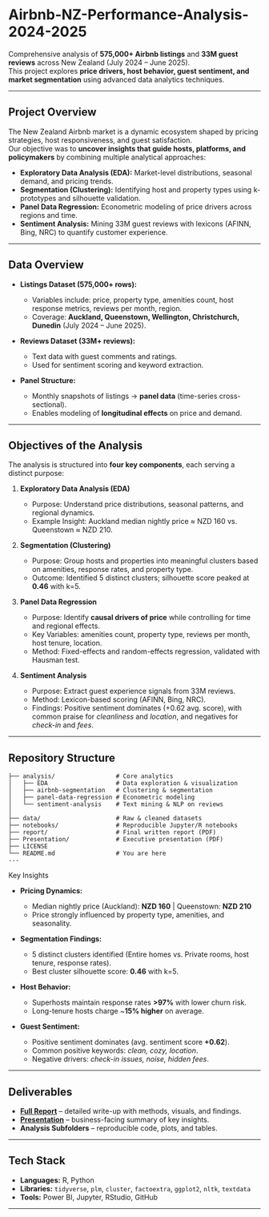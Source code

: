 # Airbnb-NZ-Performance-Analysis-2024-2025

Comprehensive analysis of **575,000+ Airbnb listings** and **33M guest reviews** across New Zealand (July 2024 – June 2025).  
This project explores **price drivers, host behavior, guest sentiment, and market segmentation** using advanced data analytics techniques.

---

## Project Overview
The New Zealand Airbnb market is a dynamic ecosystem shaped by pricing strategies, host responsiveness, and guest satisfaction.  
Our objective was to **uncover insights that guide hosts, platforms, and policymakers** by combining multiple analytical approaches:
- **Exploratory Data Analysis (EDA):** Market-level distributions, seasonal demand, and pricing trends.  
- **Segmentation (Clustering):** Identifying host and property types using k-prototypes and silhouette validation.  
- **Panel Data Regression:** Econometric modeling of price drivers across regions and time.  
- **Sentiment Analysis:** Mining 33M guest reviews with lexicons (AFINN, Bing, NRC) to quantify customer experience.

---

## Data Overview
- **Listings Dataset (575,000+ rows):**  
  - Variables include: price, property type, amenities count, host response metrics, reviews per month, region.  
  - Coverage: **Auckland, Queenstown, Wellington, Christchurch, Dunedin** (July 2024 – June 2025).  

- **Reviews Dataset (33M+ reviews):**  
  - Text data with guest comments and ratings.  
  - Used for sentiment scoring and keyword extraction.  

- **Panel Structure:**  
  - Monthly snapshots of listings → **panel data** (time-series cross-sectional).  
  - Enables modeling of **longitudinal effects** on price and demand.  

---

## Objectives of the Analysis
The analysis is structured into **four key components**, each serving a distinct purpose:

1. **Exploratory Data Analysis (EDA)**  
   - Purpose: Understand price distributions, seasonal patterns, and regional dynamics.  
   - Example Insight: Auckland median nightly price ≈ NZD 160 vs. Queenstown ≈ NZD 210.  

2. **Segmentation (Clustering)**  
   - Purpose: Group hosts and properties into meaningful clusters based on amenities, response rates, and property type.  
   - Outcome: Identified 5 distinct clusters; silhouette score peaked at **0.46** with k=5.  

3. **Panel Data Regression**  
   - Purpose: Identify **causal drivers of price** while controlling for time and regional effects.  
   - Key Variables: amenities count, property type, reviews per month, host tenure, location.  
   - Method: Fixed-effects and random-effects regression, validated with Hausman test.  

4. **Sentiment Analysis**  
   - Purpose: Extract guest experience signals from 33M reviews.  
   - Method: Lexicon-based scoring (AFINN, Bing, NRC).  
   - Findings: Positive sentiment dominates (+0.62 avg. score), with common praise for *cleanliness* and *location*, and negatives for *check-in* and *fees*.  

---

## Repository Structure
```plaintext
├── analysis/                 # Core analytics
│   ├── EDA                   # Data exploration & visualization
│   ├── airbnb-segmentation   # Clustering & segmentation
│   ├── panel-data-regression # Econometric modeling
│   └── sentiment-analysis    # Text mining & NLP on reviews
│
├── data/                     # Raw & cleaned datasets
├── notebooks/                # Reproducible Jupyter/R notebooks
├── report/                   # Final written report (PDF)
├── Presentation/             # Executive presentation (PDF)
├── LICENSE
└── README.md                 # You are here
---

```
Key Insights
- **Pricing Dynamics:**  
  - Median nightly price (Auckland): **NZD 160** | Queenstown: **NZD 210**  
  - Price strongly influenced by property type, amenities, and seasonality.  

- **Segmentation Findings:**  
  - 5 distinct clusters identified (Entire homes vs. Private rooms, host tenure, response rates).  
  - Best cluster silhouette score: **0.46** with k=5.  

- **Host Behavior:**  
  - Superhosts maintain response rates **>97%** with lower churn risk.  
  - Long-tenure hosts charge ~**15% higher** on average.  

- **Guest Sentiment:**  
  - Positive sentiment dominates (avg. sentiment score **+0.62**).  
  - Common positive keywords: *clean, cozy, location*.  
  - Negative drivers: *check-in issues, noise, hidden fees*.  

---

## Deliverables
- **[Full Report](report/Airbnb-analysis-combined-report.pdf)** – detailed write-up with methods, visuals, and findings.  
- **[Presentation](Presentation/Airbnb%20Analysis%20presentation.pdf)** – business-facing summary of key insights.  
- **Analysis Subfolders** – reproducible code, plots, and tables.  

---

## Tech Stack
- **Languages:** R, Python  
- **Libraries:** `tidyverse`, `plm`, `cluster`, `factoextra`, `ggplot2`, `nltk`, `textdata`  
- **Tools:** Power BI, Jupyter, RStudio, GitHub  

---


